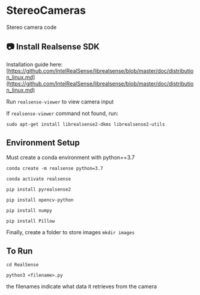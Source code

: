 # StereoCameras

Stereo camera code

## 📷 Install Realsense SDK

Installation guide here: [https://github.com/IntelRealSense/librealsense/blob/master/doc/distribution_linux.md](https://github.com/IntelRealSense/librealsense/blob/master/doc/distribution_linux.md)

Run `realsense-viewer` to view camera input

If `realsense-viewer` command not found, run:

`sudo apt-get install librealsense2-dkms librealsense2-utils`

## Environment Setup

Must create a conda environment with python==3.7

`conda create -m realsense python=3.7`

`conda activate realsense`

`pip install pyrealsense2`

`pip install opencv-python`

`pip install numpy`

`pip install Pillow`

Finally, create a folder to store images `mkdir images`

## To Run

`cd RealSense`

`python3 <filename>.py`

the filenames indicate what data it retrieves from the camera
